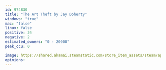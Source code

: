 ```yaml
---
id: 974830
title: "The Art Theft by Jay Doherty"
windows: "true"
mac: "false"
linux: false
positive: 34
negative: 2
estimated_owners: "0 - 20000"
peak_ccu: 0

image: https://shared.akamai.steamstatic.com/store_item_assets/steam/apps/974830/header.jpg?t=1543859701
opinions:
---
```

